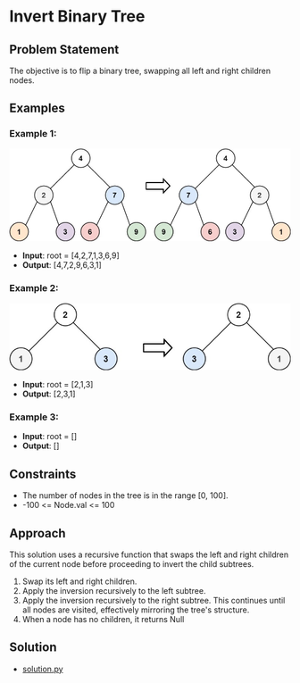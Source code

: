 # Invert Binary Tree

## Problem Statement
The objective is to flip a binary tree, swapping all left and right children nodes.

## Examples
### Example 1:
![Example 1](example1.jpeg)

- **Input**: root = [4,2,7,1,3,6,9]
- **Output**: [4,7,2,9,6,3,1]

### Example 2:
![Example 2](example2.jpeg)

- **Input**: root = [2,1,3]
- **Output**: [2,3,1]

### Example 3:
- **Input**: root = []
- **Output**: []

## Constraints
- The number of nodes in the tree is in the range [0, 100].
- -100 <= Node.val <= 100

## Approach
This solution uses a recursive function that swaps the left and right children of the current node before proceeding to invert the child subtrees.

1. Swap its left and right children.
2. Apply the inversion recursively to the left subtree.
3. Apply the inversion recursively to the right subtree.
This continues until all nodes are visited, effectively mirroring the tree's structure.
4. When a node has no children, it returns Null

## Solution
- [solution.py](./solution.py)
